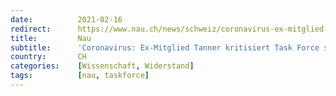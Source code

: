 ```yaml
---
date:          2021-02-16
redirect:      https://www.nau.ch/news/schweiz/coronavirus-ex-mitglied-tanner-kritisiert-task-force-scharf-65872262
title:         Nau
subtitle:      'Coronavirus: Ex-Mitglied Tanner kritisiert Task Force scharf'
country:       CH
categories:    [Wissenschaft, Widerstand]
tags:          [nau, taskforce]
---
```

